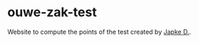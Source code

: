 # ouwe-zak-test

Website to compute the points of the test created by [Japke D.](https://www.nrc.nl/nieuws/2023/06/05/wanneer-ben-je-officieel-een-ouwe-zak-doe-de-test-a4166378).
